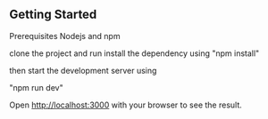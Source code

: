
## Getting Started

Prerequisites
Nodejs and npm

clone the project and run install the dependency using "npm install"

then start the development server using

"npm run dev"

Open [http://localhost:3000](http://localhost:3000) with your browser to see the result.


